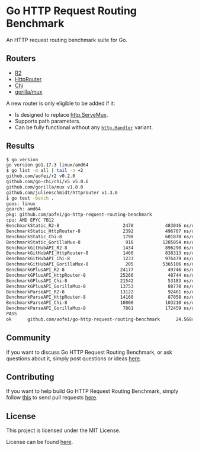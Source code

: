 # Go HTTP Request Routing Benchmark

An HTTP request routing benchmark suite for Go.

## Routers

* [R2](https://github.com/aofei/r2)
* [HttpRouter](https://github.com/julienschmidt/httprouter)
* [Chi](https://github.com/go-chi/chi)
* [gorilla/mux](https://github.com/gorilla/mux)

A new router is only eligible to be added if it:

* Is designed to replace [http.ServeMux](https://pkg.go.dev/net/http#ServeMux).
* Supports path parameters.
* Can be fully functional without any [`http.Handler`](https://pkg.go.dev/net/http#Handler) variant.

## Results

```bash
$ go version
go version go1.17.3 linux/amd64
$ go list -m all | tail -n +2
github.com/aofei/r2 v0.2.0
github.com/go-chi/chi/v5 v5.0.6
github.com/gorilla/mux v1.8.0
github.com/julienschmidt/httprouter v1.3.0
$ go test -bench .
goos: linux
goarch: amd64
pkg: github.com/aofei/go-http-request-routing-benchmark
cpu: AMD EPYC 7B12
BenchmarkStatic_R2-8                        2470            483046 ns/op          771571 B/op       1727 allocs/op
BenchmarkStatic_HttpRouter-8                2392            496707 ns/op          771562 B/op       1727 allocs/op
BenchmarkStatic_Chi-8                       1798            601870 ns/op          842219 B/op       2199 allocs/op
BenchmarkStatic_GorillaMux-8                 916           1285054 ns/op          930373 B/op       3150 allocs/op
BenchmarkGitHubAPI_R2-8                     1434            896290 ns/op         1185408 B/op       3353 allocs/op
BenchmarkGitHubAPI_HttpRouter-8             1460            838313 ns/op         1191237 B/op       3351 allocs/op
BenchmarkGitHubAPI_Chi-8                    1233            976479 ns/op         1198183 B/op       3285 allocs/op
BenchmarkGitHubAPI_GorillaMux-8              205           5365106 ns/op         1381143 B/op       4794 allocs/op
BenchmarkGPlusAPI_R2-8                     24177             49746 ns/op           69814 B/op        198 allocs/op
BenchmarkGPlusAPI_HttpRouter-8             25266             48744 ns/op           69906 B/op        198 allocs/op
BenchmarkGPlusAPI_Chi-8                    21542             53183 ns/op           70456 B/op        193 allocs/op
BenchmarkGPlusAPI_GorillaMux-8             13753             88778 ns/op           81167 B/op        282 allocs/op
BenchmarkParseAPI_R2-8                     13122             92461 ns/op          136153 B/op        366 allocs/op
BenchmarkParseAPI_HttpRouter-8             14160             87058 ns/op          135988 B/op        366 allocs/op
BenchmarkParseAPI_Chi-8                    10000            103210 ns/op          140071 B/op        380 allocs/op
BenchmarkParseAPI_GorillaMux-8              7861            172459 ns/op          159557 B/op        552 allocs/op
PASS
ok      github.com/aofei/go-http-request-routing-benchmark      24.568s
```

## Community

If you want to discuss Go HTTP Request Routing Benchmark, or ask questions about
it, simply post questions or ideas
[here](https://github.com/aofei/go-http-request-routing-benchmark/issues).

## Contributing

If you want to help build Go HTTP Request Routing Benchmark, simply follow
[this](https://github.com/aofei/go-http-request-routing-benchmark/wiki/Contributing)
to send pull requests
[here](https://github.com/aofei/go-http-request-routing-benchmark/pulls).

## License

This project is licensed under the MIT License.

License can be found [here](LICENSE).
